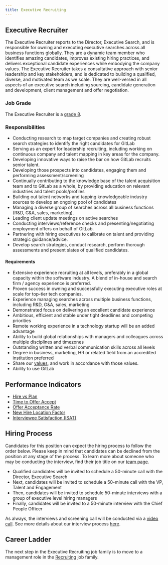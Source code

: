 ```yaml
---
title: Executive Recruiting
---
```


## Executive Recruiter

The Executive Recruiter reports to the Director, Executive Search, and is responsible for owning and executing executive searches across all business functions globally. They are a dynamic team member who identifies amazing candidates, improves existing hiring practices, and delivers exceptional candidate experiences while embodying the company values. The Executive Recruiter takes a consultative approach with senior leadership and key stakeholders, and is dedicated to building a qualified, diverse, and motivated team as we scale. They are well-versed in all aspects of an executive search including sourcing, candidate generation and development, client management and offer negotiation.

### Job Grade

The Executive Recruiter is a [grade 8](https://about.gitlab.com/handbook/total-rewards/compensation/compensation-calculator/#gitlab-job-grades).

### Responsibilities

- Conducting research to map target companies and creating robust search strategies to identify the right candidates for GitLab
- Serving as an expert for leadership recruiting, including working on continuous company and talent mapping in key areas for the company.
- Developing innovative ways to raise the bar on how GitLab recruits senior talent.
- Developing those prospects into candidates, engaging them and performing assessment/screening
- Continually contributing to the knowledge base of the talent acquisition team and to GitLab as a whole, by providing education on relevant industries and talent pools/profiles
- Building out talent networks and tapping knowledgeable industry sources to develop an ongoing pool of candidates
- Managing a diverse group of searches across all business functions (R&D, G&A, sales, marketing).
- Leading client update meetings on active searches
- Conducting interviews/reference checks and presenting/negotiating employment offers on behalf of GitLab.
- Partnering with hiring executives to calibrate on talent and providing strategic guidance/advice.
- Develop search strategies, conduct research, perform thorough assessments and present slates of qualified candidates.

#### Requirements

- Extensive experience recruiting at all levels, preferably in a global capacity within the software industry.  A blend of in-house and search firm / agency experience is preferred.
- Proven success in owning and successfully executing executive roles at scale for top-tier tech companies.
- Experience managing searches across multiple business functions, including R&D, G&A, sales, marketing
- Demonstrated focus on delivering an excellent candidate experience
- Ambitious, efficient and stable under tight deadlines and competing priorities
- Remote working experience in a technology startup will be an added advantage
- Ability to build global relationships with managers and colleagues across multiple disciplines and timezones
- Outstanding written and verbal communication skills across all levels
- Degree in business, marketing, HR or related field from an accredited institution preferred
- Share our [values](/handbook/values/), and work in accordance with those values.
- Ability to use GitLab

## Performance Indicators

- [Hire vs Plan](https://about.gitlab.com/#hires-vs-plan)
- [Time to Offer Accept](https://about.gitlab.com/#time-to-offer-accept-days)
- [Offer Acceptance Rate](https://about.gitlab.com/#offer-acceptance-rate)
- [New Hire Location Factor](https://about.gitlab.com/#new-hire-location-factor)
- [Interviewee Satisfaction (ISAT)](https://about.gitlab.com/#interviewee-satisfaction-isat)

## Hiring Process

Candidates for this position can expect the hiring process to follow the order below. Please keep in mind that candidates can be declined from the position at any stage of the process. To learn more about someone who may be conducting the interview, find their job title on our [team page](https://about.gitlab.com/company/team/).

- Qualified candidates will be invited to schedule a 50-minute call with the Director, Executive Search
- Next, candidates will be invited to schedule a 50-minute call with the VP, Talent and Engagement
- Then, candidates will be invited to schedule 50-minute interviews with a group of executive level hiring managers
- Finally, candidates will be invited to a 50-minute interview with the Chief People Officer

As always, the interviews and screening call will be conducted via a [video call](https://about.gitlab.com/handbook/communication/#video-calls). See more details about our interview process [here](https://about.gitlab.com/handbook/hiring/interviewing/).

## Career Ladder

The next step in the Executive Recruiting job family is to move to a management role in the [Recruiting](/job-families/people-group/recruiter) job family.
